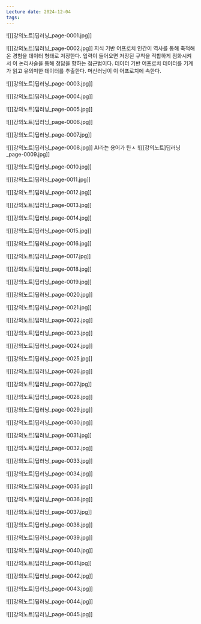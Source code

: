 ```yaml
---
Lecture date: 2024-12-04
tags:
---
```

![[[강의노트]딥러닝_page-0001.jpg]]

![[[강의노트]딥러닝_page-0002.jpg]]
지식 기반 어프로치
	인간이 역사를 통해 축적해온 경험을 데이터 형태로 저장한다.
	입력이 들어오면 저장된 규칙을 적합하게 점화시켜서 이 논리사슬을 통해 정답을 향하는 접근법이다.
데이터 기반 어프로치
	데이터를 기계가 읽고 유의미한 데이터를 추출한다.
	머신러닝이 이 어프로치에 속한다.
	
![[[강의노트]딥러닝_page-0003.jpg]]

![[[강의노트]딥러닝_page-0004.jpg]]

![[[강의노트]딥러닝_page-0005.jpg]]

![[[강의노트]딥러닝_page-0006.jpg]]

![[[강의노트]딥러닝_page-0007.jpg]]

![[[강의노트]딥러닝_page-0008.jpg]]
AI라는 용어가 탄ㅅ
![[[강의노트]딥러닝_page-0009.jpg]]

![[[강의노트]딥러닝_page-0010.jpg]]

![[[강의노트]딥러닝_page-0011.jpg]]

![[[강의노트]딥러닝_page-0012.jpg]]

![[[강의노트]딥러닝_page-0013.jpg]]

![[[강의노트]딥러닝_page-0014.jpg]]

![[[강의노트]딥러닝_page-0015.jpg]]

![[[강의노트]딥러닝_page-0016.jpg]]

![[[강의노트]딥러닝_page-0017.jpg]]

![[[강의노트]딥러닝_page-0018.jpg]]

![[[강의노트]딥러닝_page-0019.jpg]]

![[[강의노트]딥러닝_page-0020.jpg]]

![[[강의노트]딥러닝_page-0021.jpg]]

![[[강의노트]딥러닝_page-0022.jpg]]

![[[강의노트]딥러닝_page-0023.jpg]]

![[[강의노트]딥러닝_page-0024.jpg]]

![[[강의노트]딥러닝_page-0025.jpg]]

![[[강의노트]딥러닝_page-0026.jpg]]

![[[강의노트]딥러닝_page-0027.jpg]]

![[[강의노트]딥러닝_page-0028.jpg]]

![[[강의노트]딥러닝_page-0029.jpg]]

![[[강의노트]딥러닝_page-0030.jpg]]

![[[강의노트]딥러닝_page-0031.jpg]]

![[[강의노트]딥러닝_page-0032.jpg]]

![[[강의노트]딥러닝_page-0033.jpg]]

![[[강의노트]딥러닝_page-0034.jpg]]

![[[강의노트]딥러닝_page-0035.jpg]]

![[[강의노트]딥러닝_page-0036.jpg]]

![[[강의노트]딥러닝_page-0037.jpg]]

![[[강의노트]딥러닝_page-0038.jpg]]

![[[강의노트]딥러닝_page-0039.jpg]]

![[[강의노트]딥러닝_page-0040.jpg]]

![[[강의노트]딥러닝_page-0041.jpg]]

![[[강의노트]딥러닝_page-0042.jpg]]

![[[강의노트]딥러닝_page-0043.jpg]]

![[[강의노트]딥러닝_page-0044.jpg]]

![[[강의노트]딥러닝_page-0045.jpg]]